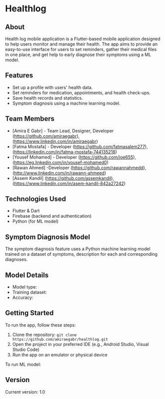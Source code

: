 # Healthlog

## About
Health log mobile application is  a Flutter-based mobile application designed to help users monitor and manage their health. The app aims to provide an easy-to-use interface for users to set reminders, gather their medical files in one place, and get help to early diagnose their symptoms using a ML model.

## Features
* Set up a profile with users' health data.
* Set reminders for medication, appointments, and health check-ups.
* Save health records and statistics.
* Symptom diagnosis using a machine learning model.

## Team Members
* [Amira E Gabr]   - Team Lead, Designer, Developer
  (https://github.com/amiraegabr),(https://www.linkedin.com/in/amiraegabr)
* [Fatma Mostafa]  - Developer
  (https://github.com/fatmasalem277),(https://linkedin.com/in/fatma-mostafa-744135218)
* [Yousef Mohamed] - Developer
  (https://github.com/joe655), (https://eg.linkedin.com/in/yousef-mohamed0) 
* [Rawan Ahmed] -Developer
  (https://github.com/rawannahmedd),(http://www.linkedin.com/in/rawann-ahmeed)
* [Assem Kandil]
  (https://github.com/assemkandil),(https://www.linkedin.com/in/asem-kandil-842a27242)

## Technologies Used
* Flutter & Dart
* Firebase (backend and authentication)
* Python (for ML model)

## Symptom Diagnosis Model
The symptom diagnosis feature uses a Python machine learning model trained on a dataset of symptoms, description for each and corresponding diagnoses. 

## Model Details
* Model type: 
* Training dataset: 
* Accuracy:

## Getting Started
To run the app, follow these steps:
1. Clone the repository: `git clone https://github.com/amiraegabr/healthlog.git`
2. Open the project in your preferred IDE (e.g., Android Studio, Visual Studio Code)
3. Run the app on an emulator or physical device

To run ML model:


## Version
Current version: 1.0
